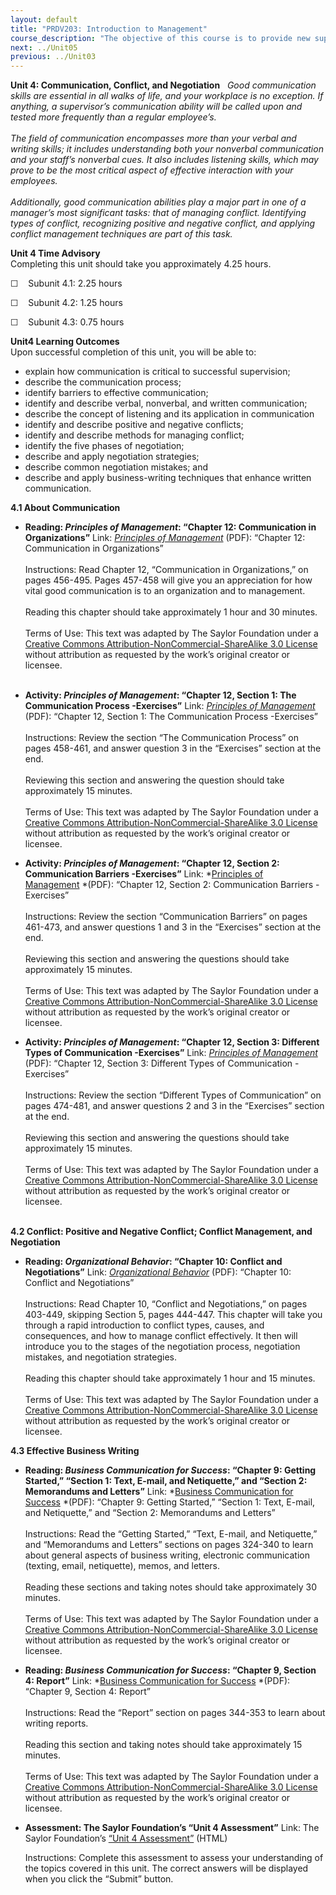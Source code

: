 ```yaml
---
layout: default
title: "PRDV203: Introduction to Management"
course_description: "The objective of this course is to provide new supervisors or managers with the basic, practical knowledge necessary for their new positions."
next: ../Unit05
previous: ../Unit03
---
```

**Unit 4: Communication, Conflict, and Negotiation** <span
id="4"></span> 
*Good communication skills are essential in all walks of life, and your
workplace is no exception. If anything, a supervisor’s communication
ability will be called upon and tested more frequently than a regular
employee’s.*  
    
 *The field of communication encompasses more than your verbal and
writing skills; it includes understanding both your nonverbal
communication and your staff’s nonverbal cues. It also includes
listening skills, which may prove to be the most critical aspect of
effective interaction with your employees.*  
    
 *Additionally, good communication abilities play a major part in one of
a manager’s most significant tasks: that of managing conflict.
Identifying types of conflict, recognizing positive and negative
conflict, and applying conflict management techniques are part of this
task.*

**Unit 4 Time Advisory**  
Completing this unit should take you approximately 4.25 hours.  
  
 ☐    Subunit 4.1: 2.25 hours  
  
 ☐    Subunit 4.2: 1.25 hours  
  
 ☐    Subunit 4.3: 0.75 hours

**Unit4 Learning Outcomes**  
Upon successful completion of this unit, you will be able to:
-   explain how communication is critical to successful supervision;
-   describe the communication process;
-   identify barriers to effective communication;
-   identify and describe verbal, nonverbal, and written communication;
-   describe the concept of listening and its application in
    communication
-   identify and describe positive and negative conflicts;
-   identify and describe methods for managing conflict;
-   identify the five phases of negotiation;
-   describe and apply negotiation strategies;
-   describe common negotiation mistakes; and
-   describe and apply business-writing techniques that enhance written
    communication.

**4.1 About Communication** <span id="4.1"></span> 
-   **Reading: *Principles of Management*: “Chapter 12: Communication in
    Organizations”**
    Link: *[Principles of
    Management](https://resources.saylor.org/wwwresources/archived/site/textbooks/Principles%20of%20Management.pdf)*
    (PDF): “Chapter 12: Communication in Organizations”  
        
     Instructions: Read Chapter 12, “Communication in Organizations,” on
    pages 456-495. Pages 457-458 will give you an appreciation for how
    vital good communication is to an organization and to management.  
        
     Reading this chapter should take approximately 1 hour and 30
    minutes.  
        
     Terms of Use: This text was adapted by The Saylor Foundation under
    a [Creative Commons Attribution-NonCommercial-ShareAlike 3.0
    License](http://creativecommons.org/licenses/by-nc-sa/3.0/) without
    attribution as requested by the work’s original creator or
    licensee.  
      

-   **Activity: *Principles of Management*: “Chapter 12, Section 1: The
    Communication Process -Exercises”**
    Link: *[Principles of
    Management](https://resources.saylor.org/wwwresources/archived/site/textbooks/Principles%20of%20Management.pdf)*
    (PDF): “Chapter 12, Section 1: The Communication
    Process -Exercises”  
        
     Instructions: Review the section “The Communication Process” on
    pages 458-461, and answer question 3 in the “Exercises” section at
    the end.  
        
     Reviewing this section and answering the question should take
    approximately 15 minutes.  
        
     Terms of Use: This text was adapted by The Saylor Foundation under
    a [Creative Commons Attribution-NonCommercial-ShareAlike 3.0
    License](http://creativecommons.org/licenses/by-nc-sa/3.0/) without
    attribution as requested by the work’s original creator or licensee.

-   **Activity: *Principles of Management*: “Chapter 12, Section 2:
    Communication Barriers -Exercises”**
    Link: *[Principles of
    Management](https://resources.saylor.org/wwwresources/archived/site/textbooks/Principles%20of%20Management.pdf) *(PDF):
    “Chapter 12, Section 2: Communication Barriers -Exercises”  
        
     Instructions: Review the section “Communication Barriers” on pages
    461-473, and answer questions 1 and 3 in the “Exercises” section at
    the end.  
        
     Reviewing this section and answering the questions should take
    approximately 15 minutes.  
        
     Terms of Use: This text was adapted by The Saylor Foundation under
    a [Creative Commons Attribution-NonCommercial-ShareAlike 3.0
    License](http://creativecommons.org/licenses/by-nc-sa/3.0/) without
    attribution as requested by the work’s original creator or licensee.

-   **Activity: *Principles of Management*: “Chapter 12, Section 3:
    Different Types of Communication -Exercises”**
    Link: *[Principles of
    Management](https://resources.saylor.org/wwwresources/archived/site/textbooks/Principles%20of%20Management.pdf)*
    (PDF): “Chapter 12, Section 3: Different Types of
    Communication -Exercises”  
        
     Instructions: Review the section “Different Types of Communication”
    on pages 474-481, and answer questions 2 and 3 in the “Exercises”
    section at the end.  
        
     Reviewing this section and answering the questions should take
    approximately 15 minutes.  
        
     Terms of Use: This text was adapted by The Saylor Foundation under
    a [Creative Commons Attribution-NonCommercial-ShareAlike 3.0
    License](http://creativecommons.org/licenses/by-nc-sa/3.0/) without
    attribution as requested by the work’s original creator or
    licensee.  
      

**4.2 Conflict: Positive and Negative Conflict; Conflict Management, and
Negotiation** <span id="4.2"></span> 
-   **Reading: *Organizational Behavior*: “Chapter 10: Conflict and
    Negotiations”**
    Link: *[Organizational
    Behavior](https://resources.saylor.org/wwwresources/archived/site/textbooks/Organizational%20Behavior.pdf)*
    (PDF): “Chapter 10: Conflict and Negotiations”  
        
     Instructions: Read Chapter 10, “Conflict and Negotiations,” on
    pages 403-449, skipping Section 5, pages 444-447. This chapter will
    take you through a rapid introduction to conflict types, causes, and
    consequences, and how to manage conflict effectively. It then will
    introduce you to the stages of the negotiation process, negotiation
    mistakes, and negotiation strategies.  
        
     Reading this chapter should take approximately 1 hour and 15
    minutes.  
        
     Terms of Use: This text was adapted by The Saylor Foundation under
    a [Creative Commons Attribution-NonCommercial-ShareAlike 3.0
    License](http://creativecommons.org/licenses/by-nc-sa/3.0/) without
    attribution as requested by the work’s original creator or licensee.

**4.3 Effective Business Writing** <span id="4.3"></span> 
-   **Reading: *Business Communication for Success*: “Chapter 9: Getting
    Started,” “Section 1: Text, E-mail, and Netiquette,” and “Section 2:
    Memorandums and Letters”**
    Link: *[Business Communication for
    Success](https://resources.saylor.org/wwwresources/archived/site/textbooks/Business%20Communication%20for%20Success.pdf) *(PDF):
    “Chapter 9: Getting Started,” “Section 1: Text, E-mail, and
    Netiquette,” and “Section 2: Memorandums and Letters”  
        
     Instructions: Read the “Getting Started,” “Text, E-mail, and
    Netiquette,” and “Memorandums and Letters” sections on pages 324-340
    to learn about general aspects of business writing, electronic
    communication (texting, email, netiquette), memos, and letters.  
        
     Reading these sections and taking notes should take approximately
    30 minutes.  
        
     Terms of Use: This text was adapted by The Saylor Foundation under
    a [Creative Commons Attribution-NonCommercial-ShareAlike 3.0
    License](http://creativecommons.org/licenses/by-nc-sa/3.0/) without
    attribution as requested by the work’s original creator or licensee.

-   **Reading: *Business Communication for Success*: “Chapter 9, Section
    4: Report”**
    Link: *[Business Communication for
    Success](https://resources.saylor.org/wwwresources/archived/site/textbooks/Business%20Communication%20for%20Success.pdf) *(PDF):
    “Chapter 9, Section 4: Report”  
        
     Instructions: Read the “Report” section on pages 344-353 to learn
    about writing reports.  
        
     Reading this section and taking notes should take approximately 15
    minutes.  
        
     Terms of Use: This text was adapted by The Saylor Foundation under
    a [Creative Commons Attribution-NonCommercial-ShareAlike 3.0
    License](http://creativecommons.org/licenses/by-nc-sa/3.0/) without
    attribution as requested by the work’s original creator or licensee.

-   **Assessment: The Saylor Foundation’s “Unit 4 Assessment”**
    Link: The Saylor Foundation’s [“Unit 4
    Assessment”](http://school.saylor.org/mod/quiz/view.php?id=1707) (HTML)  
      
     Instructions: Complete this assessment to assess your understanding
    of the topics covered in this unit. The correct answers will be
    displayed when you click the “Submit” button.


